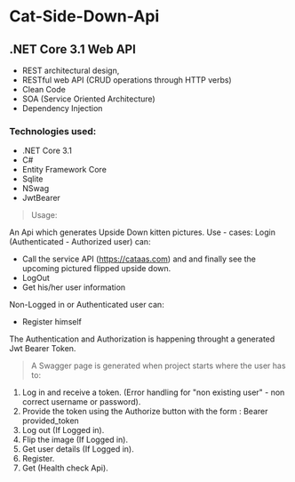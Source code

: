 # Cat-Side-Down-Api #

## .NET Core 3.1 Web API ##

* REST architectural design, 
* RESTful web API (CRUD operations through HTTP verbs)
* Clean Code
* SOA (Service Oriented Architecture)
* Dependency Injection

### Technologies used: ###

* .NET Core 3.1
* C#
* Entity Framework Core
* Sqlite
* NSwag
* JwtBearer

> Usage:

An Api which generates Upside Down kitten pictures.
Use - cases:
Login (Authenticated - Authorized user) can:
* Call the service API (https://cataas.com) and and finally see the upcoming pictured flipped upside down.
* LogOut
* Get his/her user information

Non-Logged in or Authenticated user can:
* Register himself

The Authentication and Authorization is happening throught a generated Jwt Bearer Token.

> A Swagger page is generated when project starts where the user has to:
1) Log in and receive a token. (Error handling for "non existing user" - non correct username or password).
2) Provide the token using the Authorize button with the form : Bearer provided_token
3) Log out (If Logged in).
4) Flip the image (If Logged in).
5) Get user details (If Logged in).
6) Register.
7) Get (Health check Api).

